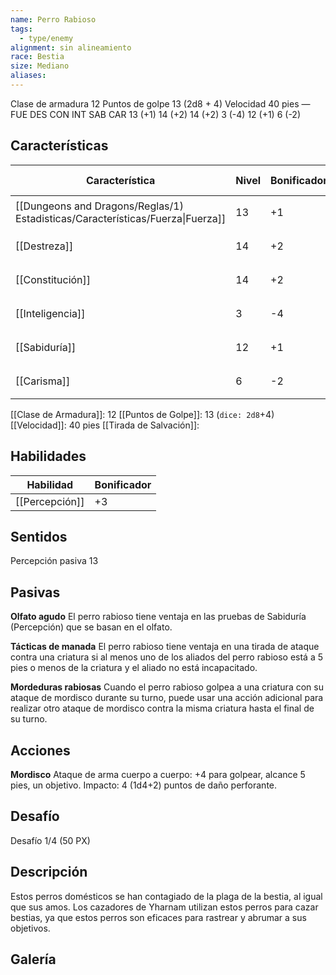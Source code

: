 ```yaml
---
name: Perro Rabioso
tags:
  - type/enemy
alignment: sin alineamiento
race: Bestia
size: Mediano
aliases:
---
```


Clase de armadura 12
Puntos de golpe 13 (2d8 + 4)
Velocidad 40 pies
—
FUE DES CON INT SAB CAR
13 (+1) 14 (+2) 14 (+2) 3 (-4) 12 (+1) 6 (-2)
## Características

| Característica                                                                 | Nivel | Bonificador | Lanzar dado      |
| ------------------------------------------------------------------------------ | ----- | ----------- | ---------------- |
| [[Dungeons and Dragons/Reglas/1) Estadisticas/Características/Fuerza\|Fuerza]] | 13    | +1          | `dice: 1d20 + 0` |
| [[Destreza]]                                                                   | 14    | +2          | `dice: 1d20 + 0` |
| [[Constitución]]                                                               | 14    | +2          | `dice: 1d20 + 0` |
| [[Inteligencia]]                                                               | 3     | -4          | `dice: 1d20 + 0` |
| [[Sabiduría]]                                                                  | 12    | +1          | `dice: 1d20 + 0` |
| [[Carisma]]                                                                    | 6     | -2          | `dice: 1d20 + 0` |

[[Clase de Armadura]]: 12
[[Puntos de Golpe]]: 13 (`dice: 2d8`+4)
[[Velocidad]]: 40 pies
[[Tirada de Salvación]]:

## Habilidades

| Habilidad      | Bonificador |
| -------------- | ----------- |
| [[Percepción]] | +3          |

## Sentidos

Percepción pasiva 13

## Pasivas

**Olfato agudo**
El perro rabioso tiene ventaja en las pruebas de Sabiduría (Percepción) que se basan en el olfato.

**Tácticas de manada**
El perro rabioso tiene ventaja en una tirada de ataque contra una criatura si al menos uno de los aliados del perro rabioso está a 5 pies o menos de la criatura y el aliado no está incapacitado.

**Mordeduras rabiosas**
Cuando el perro rabioso golpea a una criatura con su ataque de mordisco durante su turno, puede usar una acción adicional para realizar otro ataque de mordisco contra la misma criatura hasta el final de su turno.

## Acciones

**Mordisco**
Ataque de arma cuerpo a cuerpo: +4 para golpear, alcance 5 pies, un objetivo.
Impacto: 4 (1d4+2) puntos de daño perforante.

## Desafío

Desafío 1/4 (50 PX)

## Descripción

Estos perros domésticos se han contagiado de la plaga de la bestia, al igual que sus amos. Los cazadores de Yharnam utilizan estos perros para cazar bestias, ya que estos perros son eficaces para rastrear y abrumar a sus objetivos.

## Galería

